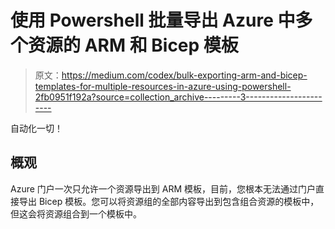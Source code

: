 # 使用 Powershell 批量导出 Azure 中多个资源的 ARM 和 Bicep 模板

> 原文：<https://medium.com/codex/bulk-exporting-arm-and-bicep-templates-for-multiple-resources-in-azure-using-powershell-2fb0951f192a?source=collection_archive---------3----------------------->

自动化一切！

## 概观

Azure 门户一次只允许一个资源导出到 ARM 模板，目前，您根本无法通过门户直接导出 Bicep 模板。您可以将资源组的全部内容导出到包含组合资源的模板中，但这会将资源组合到一个模板中。